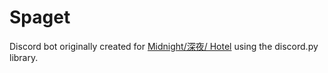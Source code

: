 # Spaget
Discord bot originally created for [Midnight/深夜/ Hotel](https://discord.gg/3yNWVSx9Xa) using the discord.py library.
